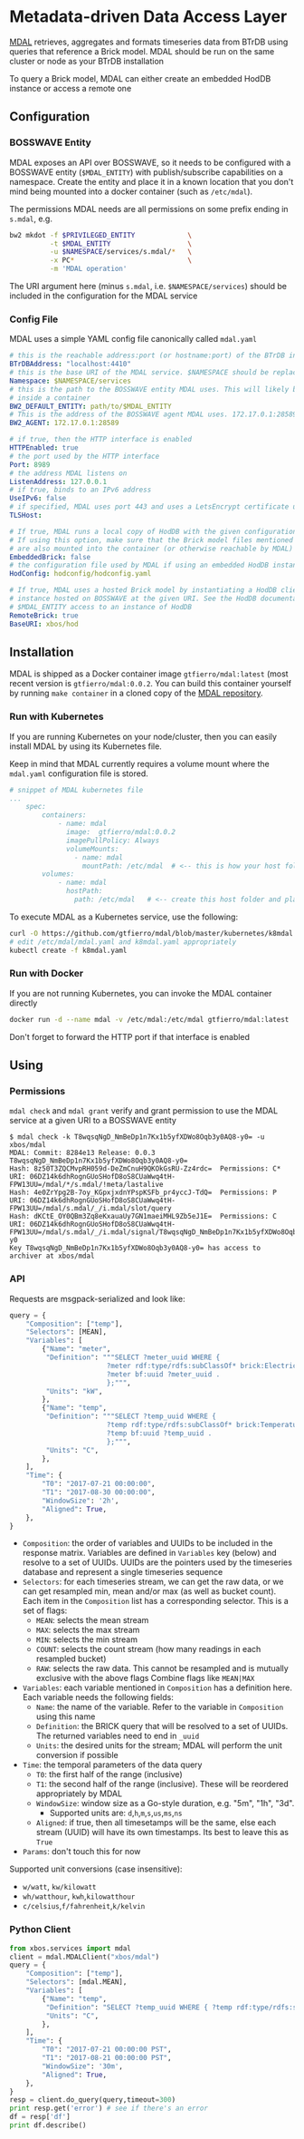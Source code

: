 # Metadata-driven Data Access Layer

[MDAL](https://github.com/gtfierro/mdal) retrieves, aggregates and formats timeseries data from BTrDB using queries that reference a Brick model.
MDAL should be run on the same cluster or node as your BTrDB installation

To query a Brick model, MDAL can either create an embedded HodDB instance or access a remote one

## Configuration


### BOSSWAVE Entity

MDAL exposes an API over BOSSWAVE, so it needs to be configured with a BOSSWAVE entity (`$MDAL_ENTITY`) with publish/subscribe capabilities on a namespace.
Create the entity and place it in a known location that you don't mind being mounted into a docker container (such as `/etc/mdal`).

The permissions MDAL needs are all permissions on some prefix ending in `s.mdal`, e.g.

```bash
bw2 mkdot -f $PRIVILEGED_ENTITY             \
          -t $MDAL_ENTITY                   \
          -u $NAMESPACE/services/s.mdal/*   \
          -x PC*                            \
          -m 'MDAL operation'
```

The URI argument here (minus `s.mdal`, i.e. `$NAMESPACE/services`) should be included in the configuration for the MDAL service

### Config File

MDAL uses a simple YAML config file canonically called `mdal.yaml`

```yaml
# this is the reachable address:port (or hostname:port) of the BTrDB instance MDAL uses
BTrDBAddress: "localhost:4410"
# this is the base URI of the MDAL service. $NAMESPACE should be replaced with the extra
Namespace: $NAMESPACE/services
# this is the path to the BOSSWAVE entity MDAL uses. This will likely be a volume mount path
# inside a container
BW2_DEFAULT_ENTITY: path/to/$MDAL_ENTITY
# This is the address of the BOSSWAVE agent MDAL uses. 172.17.0.1:28589 is the default
BW2_AGENT: 172.17.0.1:28589

# if true, then the HTTP interface is enabled
HTTPEnabled: true
# the port used by the HTTP interface
Port: 8989
# the address MDAL listens on
ListenAddress: 127.0.0.1
# if true, binds to an IPv6 address
UseIPv6: false
# if specified, MDAL uses port 443 and uses a LetsEncrypt certificate using this hostname
TLSHost:

# If true, MDAL runs a local copy of HodDB with the given configuration file.
# If using this option, make sure that the Brick model files mentioned in the HodDB configuration
# are also mounted into the container (or otherwise reachable by MDAL)
EmbeddedBrick: false
# the configuration file used by MDAL if using an embedded HodDB instance
HodConfig: hodconfig/hodconfig.yaml

# If true, MDAL uses a hosted Brick model by instantiating a HodDB client accessing a HodDB
# instance hosted on BOSSWAVE at the given URI. See the HodDB documentation for how to check/grant
# $MDAL_ENTITY access to an instance of HodDB
RemoteBrick: true
BaseURI: xbos/hod
```

## Installation

MDAL is shipped as a Docker container image `gtfierro/mdal:latest` (most recent version is `gtfierro/mdal:0.0.2`.
You can build this container yourself by running `make container` in a cloned copy of the [MDAL repository](https://github.com/gtfierro/mdal).

### Run with Kubernetes

If you are running Kubernetes on your node/cluster, then you can easily install MDAL by using its Kubernetes file.

Keep in mind that MDAL currently requires a volume mount where the `mdal.yaml` configuration file is stored.
```yaml
# snippet of MDAL kubernetes file
...
    spec:
        containers:
            - name: mdal
              image:  gtfierro/mdal:0.0.2
              imagePullPolicy: Always
              volumeMounts:
                - name: mdal
                  mountPath: /etc/mdal  # <-- this is how your host folder gets mounted in the container.
        volumes:
            - name: mdal
              hostPath:
                path: /etc/mdal   # <-- create this host folder and place the mdal.yaml config file there
```

To execute MDAL as a Kubernetes service, use the following:

```bash
curl -O https://github.com/gtfierro/mdal/blob/master/kubernetes/k8mdal.yaml
# edit /etc/mdal/mdal.yaml and k8mdal.yaml appropriately
kubectl create -f k8mdal.yaml
```


### Run with Docker

If you are not running Kubernetes, you can invoke the MDAL container directly

```bash
docker run -d --name mdal -v /etc/mdal:/etc/mdal gtfierro/mdal:latest
```

Don't forget to forward the HTTP port if that interface is enabled

## Using

### Permissions

`mdal check` and `mdal grant` verify and grant permission to use the MDAL service at a given URI to a BOSSWAVE entity

```
$ mdal check -k T8wqsqNgD_NmBeDp1n7Kx1b5yfXDWo8Oqb3y0AQ8-y0= -u xbos/mdal
MDAL: Commit: 8284e13 Release: 0.0.3
T8wqsqNgD_NmBeDp1n7Kx1b5yfXDWo8Oqb3y0AQ8-y0=
Hash: 8z50T3ZQCMvpRH059d-DeZmCnuH9QKOkGsRU-Zz4rdc=  Permissions: C*    URI: 06DZ14k6dhRognGUoSHofD8oS8CUaWwq4tH-FPW13UU=/mdal/*/s.mdal/!meta/lastalive
Hash: 4e0ZrYpg2B-7oy_KGpxjxdnYPspKSFb_pr4yccJ-TdQ=  Permissions: P     URI: 06DZ14k6dhRognGUoSHofD8oS8CUaWwq4tH-FPW13UU=/mdal/s.mdal/_/i.mdal/slot/query
Hash: dKCtE_OY0QBm3Zq8eKxauaUy7GN1maeiMHL9Zb5eJ1E=  Permissions: C     URI: 06DZ14k6dhRognGUoSHofD8oS8CUaWwq4tH-FPW13UU=/mdal/s.mdal/_/i.mdal/signal/T8wqsqNgD_NmBeDp1n7Kx1b5yfXDWo8Oqb3y0AQ8-y0
Key T8wqsqNgD_NmBeDp1n7Kx1b5yfXDWo8Oqb3y0AQ8-y0= has access to archiver at xbos/mdal

```

### API

Requests are msgpack-serialized and look like:

```python
query = {
    "Composition": ["temp"],
    "Selectors": [MEAN],
    "Variables": [
        {"Name": "meter",
         "Definition": """SELECT ?meter_uuid WHERE {
                        ?meter rdf:type/rdfs:subClassOf* brick:Electric_Meter .
                        ?meter bf:uuid ?meter_uuid .
                        };""",
         "Units": "kW",
        },
        {"Name": "temp",
         "Definition": """SELECT ?temp_uuid WHERE {
                        ?temp rdf:type/rdfs:subClassOf* brick:Temperature_Sensor .
                        ?temp bf:uuid ?temp_uuid .
                        };""",
         "Units": "C",
        },
    ],
    "Time": {
        "T0": "2017-07-21 00:00:00",
        "T1": "2017-08-30 00:00:00",
        "WindowSize": '2h',
        "Aligned": True,
    },
}
```

- `Composition`: the order of variables and UUIDs to be included in the response matrix. Variables are defined in `Variables` key (below) and resolve to a set of UUIDs. UUIDs are the pointers used by the timeseries database and represent a single timeseries sequence
- `Selectors`: for each timeseries stream, we can get the raw data, or we can get resampled min, mean and/or max (as well as bucket count). Each item in the `Composition` list has a corresponding selector. This is a set of flags:
	- `MEAN`: selects the mean stream
	- `MAX`: selects the max stream
	- `MIN`: selects the min stream
	- `COUNT`: selects the count stream (how many readings in each resampled bucket)
	- `RAW`: selects the raw data. This cannot be resampled and is mutually exclusive with
	  the above flags
	Combine flags like `MEAN|MAX`
- `Variables`: each variable mentioned in `Composition` has a definition here. Each variable needs the following fields:
    - `Name`: the name of the variable. Refer to the variable in `Composition` using this name
    - `Definition`: the BRICK query that will be resolved to a set of UUIDs. The returned variables need to end in `_uuid`
    - `Units`: the desired units for the stream; MDAL will perform the unit conversion if possible
- `Time`: the temporal parameters of the data query
    - `T0`: the first half of the range (inclusive)
    - `T1`: the second half of the range (inclusive). These will be reordered appropriately by MDAL
    - `WindowSize`: window size as a Go-style duration, e.g. "5m", "1h", "3d".
        - Supported units are: `d`,`h`,`m`,`s`,`us`,`ms`,`ns`
    - `Aligned`: if true, then all timesetamps will be the same, else each stream (UUID) will have its own timestamps. Its best to leave this as `True`
- `Params`: don't touch this for now

Supported unit conversions (case insensitive):
- `w/watt`, `kw/kilowatt`
- `wh/watthour`, `kwh`,`kilowatthour`
- `c/celsius`,`f/fahrenheit`,`k/kelvin`

### Python Client

```python
from xbos.services import mdal
client = mdal.MDALClient("xbos/mdal")
query = {
    "Composition": ["temp"],
    "Selectors": [mdal.MEAN],
    "Variables": [
        {"Name": "temp",
         "Definition": "SELECT ?temp_uuid WHERE { ?temp rdf:type/rdfs:subClassOf* brick:Temperature_Sensor . ?temp bf:uuid ?temp_uuid . };",
         "Units": "C",
        },
    ],
    "Time": {
        "T0": "2017-07-21 00:00:00 PST",
        "T1": "2017-08-21 00:00:00 PST",
        "WindowSize": '30m',
        "Aligned": True,
    },
}
resp = client.do_query(query,timeout=300)
print resp.get('error') # see if there's an error
df = resp['df']
print df.describe()
```
